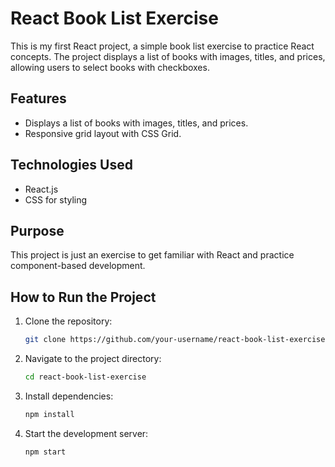 # React Book List Exercise

This is my first React project, a simple book list exercise to practice React concepts. The project displays a list of books with images, titles, and prices, allowing users to select books with checkboxes.

## Features
- Displays a list of books with images, titles, and prices.
- Responsive grid layout with CSS Grid.

## Technologies Used
- React.js
- CSS for styling

## Purpose
This project is just an exercise to get familiar with React and practice component-based development.

## How to Run the Project
1. Clone the repository:
   ```bash
   git clone https://github.com/your-username/react-book-list-exercise.git
2. Navigate to the project directory:
   ```bash
   cd react-book-list-exercise
3. Install dependencies:
   ```bash
   npm install
4. Start the development server:
   ```bash
   npm start
   
